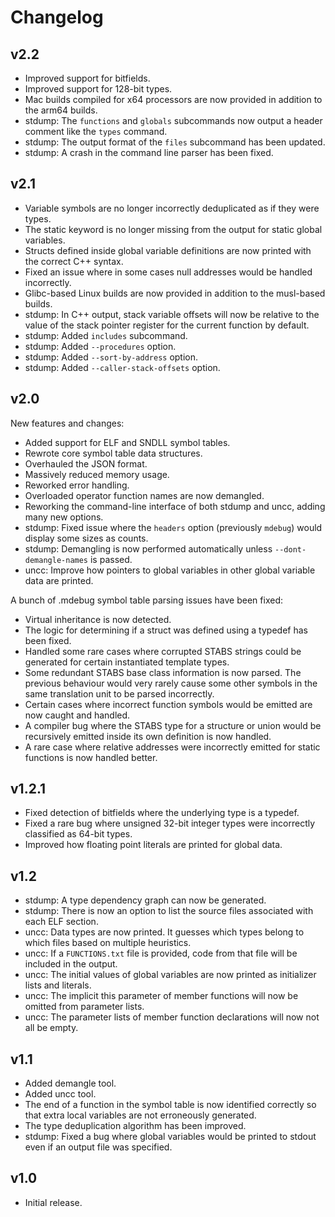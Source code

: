 # Changelog

## v2.2

- Improved support for bitfields.
- Improved support for 128-bit types.
- Mac builds compiled for x64 processors are now provided in addition to the arm64 builds.
- stdump: The `functions` and `globals` subcommands now output a header comment like the `types` command.
- stdump: The output format of the `files` subcommand has been updated.
- stdump: A crash in the command line parser has been fixed.

## v2.1

- Variable symbols are no longer incorrectly deduplicated as if they were types.
- The static keyword is no longer missing from the output for static global variables.
- Structs defined inside global variable definitions are now printed with the correct C++ syntax.
- Fixed an issue where in some cases null addresses would be handled incorrectly.
- Glibc-based Linux builds are now provided in addition to the musl-based builds.
- stdump: In C++ output, stack variable offsets will now be relative to the value of the stack pointer register for the current function by default.
- stdump: Added `includes` subcommand.
- stdump: Added `--procedures` option.
- stdump: Added `--sort-by-address` option.
- stdump: Added `--caller-stack-offsets` option.

## v2.0

New features and changes:

- Added support for ELF and SNDLL symbol tables.
- Rewrote core symbol table data structures.
- Overhauled the JSON format.
- Massively reduced memory usage.
- Reworked error handling.
- Overloaded operator function names are now demangled.
- Reworking the command-line interface of both stdump and uncc, adding many new options.
- stdump: Fixed issue where the `headers` option (previously `mdebug`) would display some sizes as counts.
- stdump: Demangling is now performed automatically unless `--dont-demangle-names` is passed.
- uncc: Improve how pointers to global variables in other global variable data are printed.

A bunch of .mdebug symbol table parsing issues have been fixed:

- Virtual inheritance is now detected.
- The logic for determining if a struct was defined using a typedef has been fixed.
- Handled some rare cases where corrupted STABS strings could be generated for certain instantiated template types.
- Some redundant STABS base class information is now parsed. The previous behaviour would very rarely cause some other symbols in the same translation unit to be parsed incorrectly.
- Certain cases where incorrect function symbols would be emitted are now caught and handled.
- A compiler bug where the STABS type for a structure or union would be recursively emitted inside its own definition is now handled.
- A rare case where relative addresses were incorrectly emitted for static functions is now handled better.

## v1.2.1

- Fixed detection of bitfields where the underlying type is a typedef.
- Fixed a rare bug where unsigned 32-bit integer types were incorrectly classified as 64-bit types.
- Improved how floating point literals are printed for global data.

## v1.2

- stdump: A type dependency graph can now be generated.
- stdump: There is now an option to list the source files associated with each ELF section.
- uncc: Data types are now printed. It guesses which types belong to which files based on multiple heuristics.
- uncc: If a `FUNCTIONS.txt` file is provided, code from that file will be included in the output.
- uncc: The initial values of global variables are now printed as initializer lists and literals.
- uncc: The implicit this parameter of member functions will now be omitted from parameter lists.
- uncc: The parameter lists of member function declarations will now not all be empty.

## v1.1

- Added demangle tool.
- Added uncc tool.
- The end of a function in the symbol table is now identified correctly so that extra local variables are not erroneously generated.
- The type deduplication algorithm has been improved.
- stdump: Fixed a bug where global variables would be printed to stdout even if an output file was specified.

## v1.0

- Initial release.
